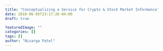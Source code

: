 ```yaml
---
title: "Conceptualizing a Service for Crypto & Stock Market Informance"
date: 2018-06-05T23:17:26-04:00
draft: true

featuredImage: ""
categories: []
tags: []
author: "Nisarga Patel"
---
```


